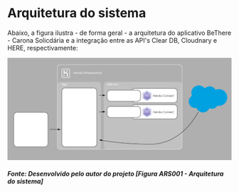 # Arquitetura do sistema

Abaixo, a figura ilustra - de forma geral - a arquitetura do aplicativo BeThere - Carona Solicdária e a integração entre as API's Clear DB, Cloudnary e HERE, respectivamente:

![Preview](/images/system-architecture/system-architecture-01.png?raw=true "Figura ARS001 - Arquitetura do sistema")
<h5>Fonte: Desenvolvido pelo autor do projeto [Figura ARS001 - Arquitetura do sistema]</h5>
